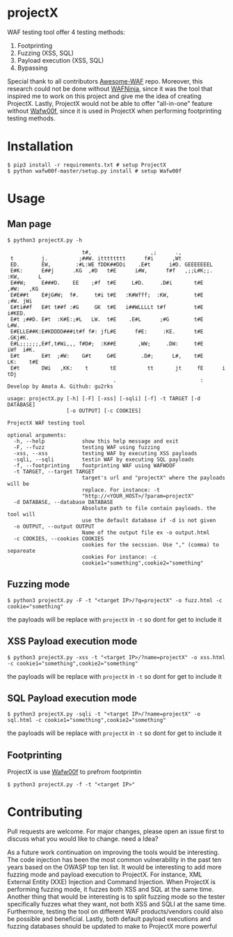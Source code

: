 # projectX
WAF testing tool offer 4 testing methods:
1. Footprinting
2. Fuzzing (XSS, SQL)
3. Payload execution (XSS, SQL)
4. Bypassing


Special thank to all contributors [Awesome-WAF](https://github.com/0xInfection/Awesome-WAF/graphs/contributors) repo. Moreover, this research could not be done without [WAFNinja](https://github.com/khalilbijjou/WAFNinja), since it was the tool that inspired me to work on this project and give me the idea of creating ProjectX. Lastly, ProjectX would not be able to offer "all-in-one" feature without [Wafw00f](https://github.com/EnableSecurity/wafw00f), since it is used in ProjectX when performing footprinting testing methods.

# Installation
```console
$ pip3 install -r requirements.txt # setup ProjectX
$ python wafw00f-master/setup.py install # setup Wafw00f
```

# Usage

## Man page
```console
$ python3 projectX.py -h

                        t#,                   ,;      .,                        
 t         j.          ;##W. itttttttt      f#i      ,Wt                        
 ED.       EW,        :#L:WE fDDK##DDi    .E#t      i#D. GEEEEEEEL              
 E#K:      E##j      .KG  ,#D   t#E      i#W,      f#f   ,;;L#K;;.   :KW,      L
 E##W;     E###D.    EE    ;#f  t#E     L#D.     .D#i       t#E       ,#W:   ,KG
 E#E##t    E#jG#W;  f#.     t#i t#E   :K#Wfff;  :KW,        t#E        ;#W. jWi 
 E#ti##f   E#t t##f :#G     GK  t#E   i##WLLLLt t#f         t#E         i#KED.  
 E#t ;##D. E#t  :K#E:;#L   LW.  t#E    .E#L      ;#G        t#E          L#W.   
 E#ELLE##K:E#KDDDD###it#f f#: jfL#E      f#E:     :KE.      t#E        .GKj#K.  
 E#L;;;;;;,E#f,t#Wi,,, f#D#;  :K##E       ,WW;     .DW:     t#E       iWf  i#K. 
 E#t       E#t  ;#W:    G#t     G#E        .D#;      L#,    t#E      LK:    t#E 
 E#t       DWi   ,KK:    t       tE          tt       jt     fE      i       tDj
                                  .                           :                 
Develop by Amata A. Github: gu2rks

usage: projectX.py [-h] [-F] [-xss] [-sqli] [-f] -t TARGET [-d DATABASE]
                   [-o OUTPUT] [-c COOKIES]

ProjectX WAF testing tool

optional arguments:
  -h, --help            show this help message and exit
  -F, --fuzz            testing WAF using fuzzing
  -xss, --xss           testing WAF by executing XSS payloads
  -sqli, --sqli         testin WAF by executing SQL payloads
  -f, --footprinting    footprinting WAF using WAFWOOF
  -t TARGET, --target TARGET
                        target's url and "projectX" where the payloads will be
                        replace. For instance: -t
                        "http://<YOUR_HOST>/?param=projectX"
  -d DATABASE, --database DATABASE
                        Absolute path to file contain payloads. the tool will
                        use the default database if -d is not given
  -o OUTPUT, --output OUTPUT
                        Name of the output file ex -o output.html
  -c COOKIES, --cookies COOKIES
                        cookies for the secssion. Use "," (comma) to separeate
                        cookies For instance: -c
                        cookie1="something",cookie2="something"
```
## Fuzzing mode
```console
$ python3 projectX.py -F -t "<target IP>/?q=projectX" -o fuzz.html -c cookie="something"
```
the payloads will be replace with ```projectX``` in ``-t`` so dont for get to include it
## XSS Payload execution mode
```console
$ python3 projectX.py -xss -t "<target IP>/?name=projectX" -o xss.html -c cookie1="something",cookie2="something"
```
the payloads will be replace with ```projectX``` in ``-t`` so dont for get to include it

## SQL Payload execution mode
```console
$ python3 projectX.py -sqli -t "<target IP>/?name=projectX" -o sql.html -c cookie1="something",cookie2="something"
```
the payloads will be replace with ```projectX``` in ``-t`` so dont for get to include it

## Footprinting
ProjectX is use [Wafw00f](https://github.com/EnableSecurity/wafw00f) to prefrom footprintin
```console
$ python3 projectX.py -f -t "<target IP>"
```

# Contributing
Pull requests are welcome. For major changes, please open an issue first to discuss what you would like to change. need a Idea?


As a future work continuation on improving the tools would be interesting.  The code injection has been the most common vulnerability in the past ten years based on the OWASP top ten list. It would be interesting to add more fuzzing mode and payload execution to ProjectX. For instance, XML External Entity (XXE) Injection and Command Injection. When ProjectX is performing fuzzing mode, it fuzzes both XSS and SQL at the same time. Another thing that would be interesting is to split fuzzing mode so the tester specifically fuzzes what they want, not both XSS and SQLI at the same time. Furthermore, testing the tool on different WAF products/vendors could also be possible and beneficial. Lastly, both default payload executions and fuzzing databases should be updated to make to ProjectX more powerful

